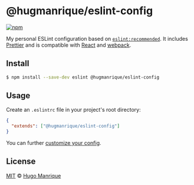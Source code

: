 # @hugmanrique/eslint-config

[![npm][npm]][npm-url]

My personal ESLint configuration based on [`eslint:recommended`](https://eslint.org/docs/rules/).
It includes [Prettier](https://prettier.io/) and is compatible with [React](https://reactjs.org/) and [webpack](https://webpack.js.org/).

## Install

```bash
$ npm install --save-dev eslint @hugmanrique/eslint-config
```

## Usage

Create an `.eslintrc` file in your project's root directory:

```json
{
  "extends": ["@hugmanrique/eslint-config"]
}
```

You can further [customize your config](https://eslint.org/docs/user-guide/configuring).

## License

[MIT](LICENSE) &copy; [Hugo Manrique](https://hugmanrique.me)

[npm]: https://img.shields.io/npm/v/@hugmanrique/eslint-config.svg
[npm-url]: https://npmjs.com/package/@hugmanrique/eslint-config